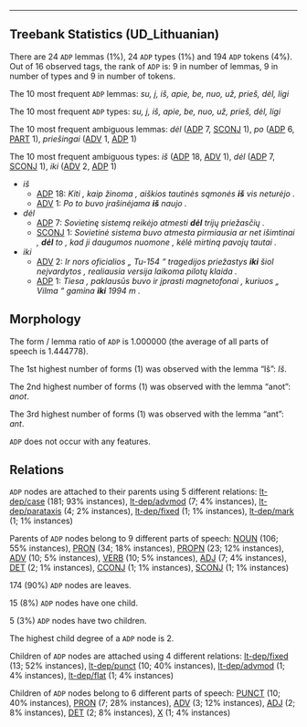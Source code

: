 

--------------------------------------------------------------------------------

## Treebank Statistics (UD_Lithuanian)

There are 24 `ADP` lemmas (1%), 24 `ADP` types (1%) and 194 `ADP` tokens (4%).
Out of 16 observed tags, the rank of `ADP` is: 9 in number of lemmas, 9 in number of types and 9 in number of tokens.

The 10 most frequent `ADP` lemmas: <em>su, į, iš, apie, be, nuo, už, prieš, dėl, ligi</em>

The 10 most frequent `ADP` types:  <em>su, į, iš, apie, be, nuo, už, prieš, dėl, ligi</em>

The 10 most frequent ambiguous lemmas: <em>dėl</em> ([ADP]() 7, [SCONJ]() 1), <em>po</em> ([ADP]() 6, [PART]() 1), <em>priešingai</em> ([ADV]() 1, [ADP]() 1)

The 10 most frequent ambiguous types:  <em>iš</em> ([ADP]() 18, [ADV]() 1), <em>dėl</em> ([ADP]() 7, [SCONJ]() 1), <em>iki</em> ([ADV]() 2, [ADP]() 1)


* <em>iš</em>
  * [ADP]() 18: <em>Kiti , kaip žinoma , aiškios tautinės sąmonės <b>iš</b> vis neturėjo .</em>
  * [ADV]() 1: <em>Po to buvo įrašinėjama <b>iš</b> naujo .</em>
* <em>dėl</em>
  * [ADP]() 7: <em>Sovietinę sistemą reikėjo atmesti <b>dėl</b> trijų priežasčių .</em>
  * [SCONJ]() 1: <em>Sovietinė sistema buvo atmesta pirmiausia ar net išimtinai , <b>dėl</b> to , kad ji daugumos nuomone , kėlė mirtiną pavojų tautai .</em>
* <em>iki</em>
  * [ADV]() 2: <em>Ir nors oficialios „ Tu-154 “ tragedijos priežastys <b>iki</b> šiol neįvardytos , realiausia versija laikoma pilotų klaida .</em>
  * [ADP]() 1: <em>Tiesa , paklausūs buvo ir įprasti magnetofonai , kuriuos „ Vilma “ gamina <b>iki</b> 1994 m .</em>

## Morphology

The form / lemma ratio of `ADP` is 1.000000 (the average of all parts of speech is 1.444778).

The 1st highest number of forms (1) was observed with the lemma “Iš”: <em>Iš</em>.

The 2nd highest number of forms (1) was observed with the lemma “anot”: <em>anot</em>.

The 3rd highest number of forms (1) was observed with the lemma “ant”: <em>ant</em>.

`ADP` does not occur with any features.


## Relations

`ADP` nodes are attached to their parents using 5 different relations: [lt-dep/case]() (181; 93% instances), [lt-dep/advmod]() (7; 4% instances), [lt-dep/parataxis]() (4; 2% instances), [lt-dep/fixed]() (1; 1% instances), [lt-dep/mark]() (1; 1% instances)

Parents of `ADP` nodes belong to 9 different parts of speech: [NOUN]() (106; 55% instances), [PRON]() (34; 18% instances), [PROPN]() (23; 12% instances), [ADV]() (10; 5% instances), [VERB]() (10; 5% instances), [ADJ]() (7; 4% instances), [DET]() (2; 1% instances), [CCONJ]() (1; 1% instances), [SCONJ]() (1; 1% instances)

174 (90%) `ADP` nodes are leaves.

15 (8%) `ADP` nodes have one child.

5 (3%) `ADP` nodes have two children.

The highest child degree of a `ADP` node is 2.

Children of `ADP` nodes are attached using 4 different relations: [lt-dep/fixed]() (13; 52% instances), [lt-dep/punct]() (10; 40% instances), [lt-dep/advmod]() (1; 4% instances), [lt-dep/flat]() (1; 4% instances)

Children of `ADP` nodes belong to 6 different parts of speech: [PUNCT]() (10; 40% instances), [PRON]() (7; 28% instances), [ADV]() (3; 12% instances), [ADJ]() (2; 8% instances), [DET]() (2; 8% instances), [X]() (1; 4% instances)

